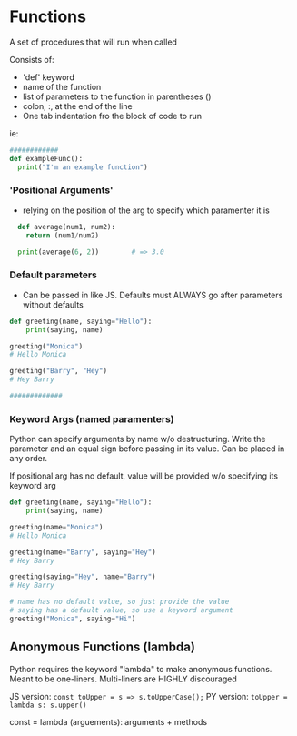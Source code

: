 # Functions
A set of procedures that will run when called

Consists of:
  - 'def' keyword
  - name of the function
  - list of parameters to the function in parentheses ()
  - colon, :, at the end of the line
  - One tab indentation fro the block of code to run

ie:
```py
############
def exampleFunc():
  print("I'm an example function")
```

### 'Positional Arguments' 
- relying on the position of the arg to specify which paramenter it is
```py
  def average(num1, num2):
    return (num1/num2)

  print(average(6, 2))        # => 3.0
```

### Default parameters
- Can be passed in like JS. 
Defaults must ALWAYS go after parameters without defaults

```py
def greeting(name, saying="Hello"):
    print(saying, name)

greeting("Monica")
# Hello Monica

greeting("Barry", "Hey")
# Hey Barry

#############
```


### Keyword Args (named paramenters)
Python can specify arguments by name w/o destructuring.
Write the parameter and an equal sign before passing in its value.
Can be placed in any order.

If positional arg has no default, value will be provided w/o specifying its keyword arg

```py
def greeting(name, saying="Hello"):
    print(saying, name)

greeting(name="Monica")
# Hello Monica

greeting(name="Barry", saying="Hey")
# Hey Barry

greeting(saying="Hey", name="Barry")
# Hey Barry

# name has no default value, so just provide the value
# saying has a default value, so use a keyword argument
greeting("Monica", saying="Hi")
```

## Anonymous Functions (lambda)
Python requires the keyword "lambda" to make anonymous functions.
Meant to be one-liners. Multi-liners are HIGHLY discouraged

JS version: `const toUpper = s => s.toUpperCase();`
PY version: `toUpper = lambda s: s.upper()`

const = lambda (arguements): arguments + methods